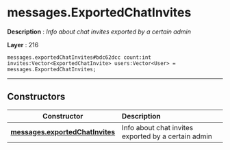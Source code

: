 # messages.ExportedChatInvites

**Description** : *Info about chat invites exported by a certain admin*

**Layer** : 216

```tl
messages.exportedChatInvites#bdc62dcc count:int invites:Vector<ExportedChatInvite> users:Vector<User> = messages.ExportedChatInvites;
```

---

## Constructors

| Constructor | Description |
| :---: | :--- |
| [**messages.exportedChatInvites**](constructor/messages.exportedChatInvites) | Info about chat invites exported by a certain admin |